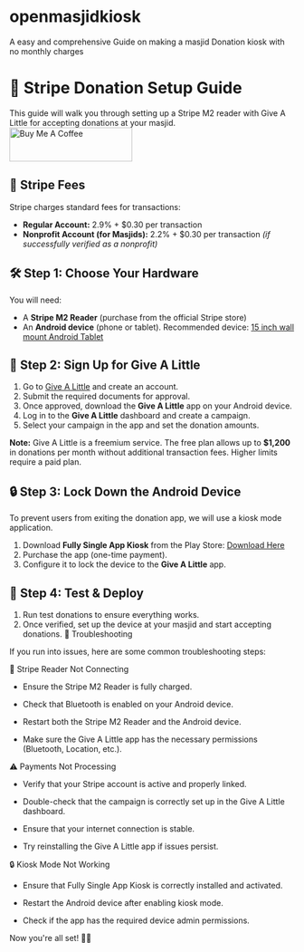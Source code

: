 # openmasjidkiosk
A easy and comprehensive Guide on making a masjid Donation kiosk with no monthly charges
# 📖 Stripe Donation Setup Guide

This guide will walk you through setting up a Stripe M2 reader with Give A Little for accepting donations at your masjid.
<a href="https://www.buymeacoffee.com/hasanismail" target="_blank"><img src="https://cdn.buymeacoffee.com/buttons/v2/default-yellow.png" alt="Buy Me A Coffee" style="height: 60px !important;width: 217px !important;" ></a>

## 🏦 Stripe Fees
Stripe charges standard fees for transactions:
- **Regular Account:** 2.9% + $0.30 per transaction
- **Nonprofit Account (for Masjids):** 2.2% + $0.30 per transaction *(if successfully verified as a nonprofit)*

## 🛠️ Step 1: Choose Your Hardware
You will need:
- A **Stripe M2 Reader** (purchase from the official Stripe store)
- An **Android device** (phone or tablet). Recommended device: [15 inch wall mount Android Tablet](https://www.amazon.com/dp/B0CQS3VN1T?ref=fed_asin_title&th=1)

## 📲 Step 2: Sign Up for Give A Little
1. Go to [Give A Little](https://givealittle.co) and create an account.
2. Submit the required documents for approval.
3. Once approved, download the **Give A Little** app on your Android device.
4. Log in to the **Give A Little** dashboard and create a campaign.
5. Select your campaign in the app and set the donation amounts.

**Note:** Give A Little is a freemium service. The free plan allows up to **$1,200** in donations per month without additional transaction fees. Higher limits require a paid plan.

## 🔒 Step 3: Lock Down the Android Device
To prevent users from exiting the donation app, we will use a kiosk mode application.

1. Download **Fully Single App Kiosk** from the Play Store: [Download Here](https://play.google.com/store/apps/details?id=com.fullykiosk.singleapp&hl=en_US&pli=1)
2. Purchase the app (one-time payment).
3. Configure it to lock the device to the **Give A Little** app.

## 🎉 Step 4: Test & Deploy
1. Run test donations to ensure everything works.
2. Once verified, set up the device at your masjid and start accepting donations.
🔧 Troubleshooting

If you run into issues, here are some common troubleshooting steps:

🛑 Stripe Reader Not Connecting

- Ensure the Stripe M2 Reader is fully charged.

- Check that Bluetooth is enabled on your Android device.

- Restart both the Stripe M2 Reader and the Android device.

- Make sure the Give A Little app has the necessary permissions (Bluetooth, Location, etc.).

⚠️ Payments Not Processing

- Verify that your Stripe account is active and properly linked.

- Double-check that the campaign is correctly set up in the Give A Little dashboard.

- Ensure that your internet connection is stable.

- Try reinstalling the Give A Little app if issues persist.

🔒 Kiosk Mode Not Working

- Ensure that Fully Single App Kiosk is correctly installed and activated.

- Restart the Android device after enabling kiosk mode.

- Check if the app has the required device admin permissions.

Now you're all set! 🕌✨

